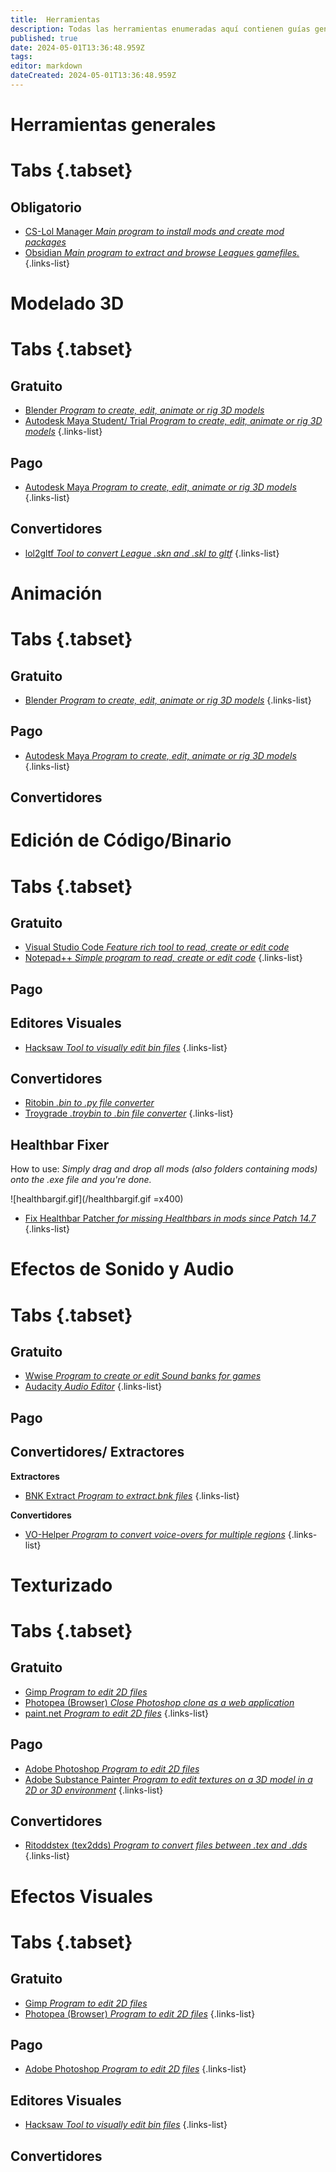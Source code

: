 ```yaml
---
title:  Herramientas
description: Todas las herramientas enumeradas aquí contienen guías generales, en su mayoría breves.
published: true
date: 2024-05-01T13:36:48.959Z
tags: 
editor: markdown
dateCreated: 2024-05-01T13:36:48.959Z
---
```


# Herramientas generales
# Tabs {.tabset}
## Obligatorio
-   [CS-Lol Manager *Main program to install mods and create mod packages*](/core-guides/tools/cslolmanager)
-   [Obsidian *Main program to extract and browse Leagues gamefiles.*](/core-guides/tools/obsidian)
{.links-list}

# Modelado 3D
# Tabs {.tabset}
## Gratuito
-   [Blender *Program to create, edit, animate or rig 3D models*](/core-guides/tools/blender)
-   [Autodesk Maya Student/ Trial *Program to create, edit, animate or rig 3D models*](/core-guides/tools/maya)
{.links-list}
## Pago
-   [Autodesk Maya *Program to create, edit, animate or rig 3D models*](/core-guides/tools/maya)
{.links-list}
## Convertidores
- [lol2gltf *Tool to convert League .skn and .skl to gltf*](/core-guides/tools/lol2gltf)
{.links-list}

# Animación
# Tabs {.tabset}
## Gratuito
- [Blender *Program to create, edit, animate or rig 3D models*](/core-guides/tools/blender)
{.links-list}
## Pago
-   [Autodesk Maya *Program to create, edit, animate or rig 3D models*](/core-guides/tools/maya)
{.links-list}
## Convertidores

# Edición de Código/Binario
# Tabs {.tabset}
## Gratuito
- [Visual Studio Code *Feature rich tool to read, create or edit code*](/core-guides/tools/visual-studio)
- [Notepad++ *Simple program to read, create or edit code*](/core-guides/tools/notepadplusplus)
{.links-list}
## Pago

## Editores Visuales
- [Hacksaw *Tool to visually edit bin files*](/core-guides/tools/hacksaw)
{.links-list}
## Convertidores
- [Ritobin *.bin to .py file converter*](/core-guides/tools/rito-bin)
- [Troygrade *.troybin to .bin file converter*](https://leischii.github.io/)
{.links-list}
## Healthbar Fixer
How to use:
*Simply drag and drop all mods (also folders containing mods) onto the .exe file and you're done.*

![healthbargif.gif](/healthbargif.gif =x400)
- [Fix Healthbar Patcher *for missing Healthbars in mods since Patch 14.7*](https://github.com/GuiSaiUwU/FixHealthBar/releases/tag/1.1)
{.links-list}

# Efectos de Sonido y Audio
# Tabs {.tabset}
## Gratuito
- [Wwise *Program to create or edit Sound banks for games*](/core-guides/tools/wwise)
- [Audacity *Audio Editor*](https://www.audacityteam.org/)
{.links-list}
## Pago
## Convertidores/ Extractores
**Extractores**
-   [BNK Extract *Program to extract.bnk files*](https://github.com/Morilli/bnk-extract-GUI/releases)
{.links-list}

**Convertidores**
-   [VO-Helper *Program to convert voice-overs for multiple regions*](https://github.com/tarngaina/vo_helper/releases/tag/1.0.1)
{.links-list}

# Texturizado
# Tabs {.tabset}
## Gratuito
-   [Gimp *Program to edit 2D files*](/core-guides/tools/gimp)
-   [Photopea (Browser) *Close Photoshop clone as a web application*](https://www.photopea.com/)
-   [paint.net *Program to edit 2D files*](/core-guides/tools/paint-net)
{.links-list}
## Pago
-   [Adobe Photoshop *Program to edit 2D files*](/core-guides/tools/adobe/photoshop)
-   [Adobe Substance Painter *Program to edit textures on a 3D model in a 2D or 3D environment*](/core-guides/tools/adobe/substance-painter)
{.links-list}
## Convertidores
- [Ritoddstex (tex2dds) *Program to convert files between .tex and .dds*](/core-guides/tools/ritoddstex)
{.links-list}

# Efectos Visuales
# Tabs {.tabset}
## Gratuito
-   [Gimp *Program to edit 2D files*](/core-guides/tools/gimp)
-   [Photopea (Browser) *Program to edit 2D files*](https://www.photopea.com/)
{.links-list}
## Pago
-  [Adobe Photoshop *Program to edit 2D files*](/core-guides/tools/adobe/photoshop)
{.links-list}
## Editores Visuales
- [Hacksaw *Tool to visually edit bin files*](/core-guides/tools/hacksaw)
{.links-list}
## Convertidores
